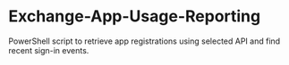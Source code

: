 # Exchange-App-Usage-Reporting
PowerShell script to retrieve app registrations using selected API and find recent sign-in events.
